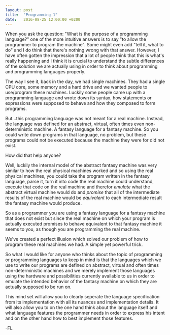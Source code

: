 ```yaml
---
layout: post
title:  "Programming 1"
date:   2016-08-25 12:00:00 +0200
---
```


When you ask the question: "What is the purpose of a programming language?"
one of the more intuitive answers is to say "to allow the programmer to
program the machine". Some might even add "tell it, what to do" and I
do think that there's nothing wrong with that answer.
However,  I have often gotten the impression that a lot of people think
that this is what's really happening and I think it is crucial to understand
the subtle differences of the solution we are actually using in order to
think about programming and programming languages properly.

The way I see it, back in the day, we had single machines.
They had a single CPU core, some memory and a hard drive and we wanted
people to use/program these machines. Luckily some people came up with
a programming language and wrote down its syntax, how statements or
expressions were supposed to behave and how they composed to form
programs.

But...this programming language was not meant for a real machine.
Instead, the language was defined for an abstract, virtual, often times
even non-deterministic machine. A fantasy language for a fantasy machine.
So you could write down programs in that language, no problem, but these
programs could not be executed because the machine they were for did
not exist.

How did that help anyone?

Well, luckily the internal model of the abstract fantasy machine was
very similar to how the real physical machines worked and
so using the real physical machines, you could take the program written
in the fantasy language, parse it, turn it into code the real machine
could understand, execute that code on the real machine and therefor
*emulate* what the abstract virtual machine would do and *promise* that
all of the intermediate results of the real machine would be
*equivalent* to each intermediate result the fantasy machine would produce.

So as a programmer you are using a fantasy language for a fantasy machine
that does not exist but since the real machine on which your program is
actually executed promises to behave equivalent to that fantasy machine
it seems to you, as though you are programming the real machine.

We've created a perfect illusion which solved our problem of how to
program these real machines we had. A simple yet powerful trick.

So what I would like for anyone who thinks about the topic of programming
or programming languages to keep in mind is that the languages which we
use to write our programs are defined on abstract, virtual and often times
non-deterministic machines and we merely implement those languages using
the hardware and possibilities currently available to us in order to
emulate the intended behavior of the fantasy machine on which they are
actually supposed to be run on.

This mind set will allow you to clearly seperate the language specification
from its implementation with all its nuances and implementation details.
It will also allow you to on the one hand think about the language itself
and what language features the programmer needs in order to express his
intent and on the other hand how to best implement those features.


-FL

